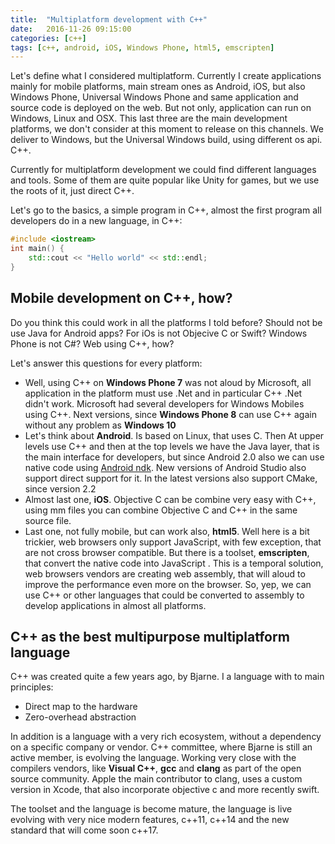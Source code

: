```yaml
---
title:  "Multiplatform development with C++"
date:   2016-11-26 09:15:00
categories: [c++]
tags: [c++, android, iOS, Windows Phone, html5, emscripten]
---
```


Let's define what I considered multiplatform. Currently I create applications mainly for mobile platforms, main stream ones as Android, iOS, but also Windows Phone, Universal Windows Phone and same application and source code is deployed on the web. But not only, application can run on Windows, Linux and OSX. This last three are the main development platforms, we don't consider at this moment to release on this channels. We deliver to Windows, but the Universal Windows build, using different os api.
C++.

Currently for multiplatform development we could find different languages and tools. Some of them are quite popular like Unity for games, but we use the roots of it, just direct C++.

Let's go to the basics, a simple program in C++, almost the first program all developers do in a new language, in C++:


``` cpp
#include <iostream>
int main() {
	std::cout << "Hello world" << std::endl;
}
```

## Mobile development on C++, how?

Do you think this could work in all the platforms I told before? Should not be use Java for Android apps? For iOs is not Objecive C or Swift? Windows Phone is not C#? Web using C++, how?

Let's answer this questions for every platform:

- Well, using C++ on **Windows Phone 7** was not aloud by Microsoft, all application in the platform must use .Net and in particular C++ .Net didn't work. Microsoft had several developers for Windows Mobiles using C++. Next versions, since **Windows Phone 8** can use C++ again without any problem as **Windows 10**
- Let's think about **Android**. Is based on Linux, that uses C. Then At upper levels use C++ and then at the top levels we have the Java layer, that is the main interface for developers, but since Android 2.0 also we can use native code using [Android ndk][android-ndk]. New versions of Android Studio also support direct support for it. In the latest versions also support CMake, since version 2.2
- Almost last one, **iOS**. Objective C can be combine very easy with C++, using mm files you can combine Objective C and C++ in the same source file.
- Last one, not fully mobile, but can work also, **html5**. Well here is a bit trickier, web browsers only support JavaScript, with few exception, that are not cross browser compatible. But there is a toolset, **emscripten**, that convert the native code into JavaScript	. This is a temporal solution, web browsers vendors are creating web assembly, that will aloud to improve the performance even more on the browser.
So, yep, we can use C++ or other languages that could be converted to assembly to develop applications in almost all platforms.

## C++ as the best multipurpose multiplatform language

C++ was created quite a few years ago, by Bjarne. I a language with to main principles:

- Direct map to the hardware
- Zero-overhead abstraction

In addition is a language with a very rich ecosystem, without a dependency on a specific company or vendor. C++ committee, where Bjarne is still an active member, is evolving the language. Working very close with the compilers vendors, like **Visual C++**, **gcc** and **clang** as part of the open source community. Apple the main contributor to clang, uses a custom version in Xcode, that also incorporate objective c and more recently swift.

The toolset and the language is become mature, the language is live evolving with very nice modern features, c++11, c++14 and the new standard that will come soon c++17.


[android-ndk]: https://developer.android.com/ndk
